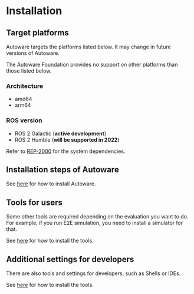 # Installation

## Target platforms

Autoware targets the platforms listed below. It may change in future versions of Autoware.

The Autoware Foundation provides no support on other platforms than those listed below.

### Architecture

- amd64
- arm64

### ROS version

- ROS 2 Galactic (**active development**)
- ROS 2 Humble (**will be supported in 2022**)

Refer to [REP-2000](https://www.ros.org/reps/rep-2000.html) for the system dependencies.

## Installation steps of Autoware

See [here](autoware) for how to install Autoware.

## Tools for users

Some other tools are required depending on the evaluation you want to do.
For example, if you run E2E simulation, you need to install a simulator for that.

See [here](tools-for-users) for how to install the tools.

## Additional settings for developers

There are also tools and settings for developers, such as Shells or IDEs.

See [here](tools-for-developers) for how to install the tools.
